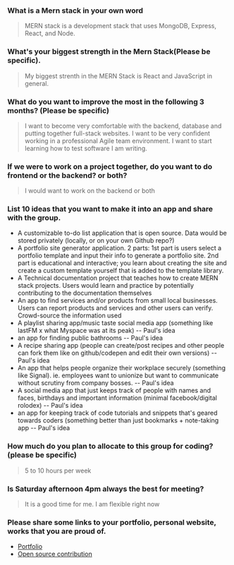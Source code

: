 ### What is a Mern stack in your own word
>MERN stack is a development stack that uses MongoDB, Express, React, and Node.

### What's your biggest strength in the Mern Stack(Please be specific). 
>My biggest strenth in the MERN Stack is React and JavaScript in general.  

### What do you want to improve the most in the following 3 months? (Please be specific)
>I want to become very comfortable with the backend, database and putting together full-stack websites.  I want to be very confident working in a professional Agile team environment.  I want to start learning how to test software I am writing.

### If we were to work on a project together, do you want to do frontend or the backend? or both?
> I would want to work on the backend or both

### List 10 ideas that you want to make it into an app and share with the group. 
 - A customizable to-do list application that is open source.  Data would be stored privately (locally, or on your own Github repo?)
 - A portfolio site generator application.  2 parts: 1st part is users select a portfolio template and input their info to generate a portfolio site.  2nd part is educational and interactive; you learn about creating the site and create a custom template yourself that is added to the template library.  
 - A Technical documentation project that teaches how to create MERN stack projects.  Users would learn and practice by potentially contributing to the documentation themselves
 - An app to find services and/or products from small local businesses.  Users can report products and services and other users can verify.  Crowd-source the information used
 - A playlist sharing app/music taste social media app (something like lastFM x what Myspace was at its peak) -- Paul's idea
 - an app for finding public bathrooms -- Paul's idea
 - A recipe sharing app (people can create/post recipes and other people can fork them like on github/codepen and edit their own versions) -- Paul's idea
 - An app that helps people organize their workplace securely (something like Signal). ie. employees want to unionize but want to communicate without scrutiny from company bosses. -- Paul's idea
 - A social media app that just keeps track of people with names and faces, birthdays and important information (minimal facebook/digital rolodex) -- Paul's idea
 - an app for keeping track of code tutorials and snippets that's geared towards coders (something better than just bookmarks + note-taking app -- Paul's idea

### How much do you plan to allocate to this group for coding?(please be specific)
> 5 to 10 hours per week

### Is Saturday afternoon 4pm always the best for meeting?
> It is a good time for me.  I am flexible right now

### Please share some links to your portfolio, personal website, works that you are proud of. 
 - [Portfolio](https://gabester.tech)
 - [Open source contribution](https://www.pubstandards.us/)